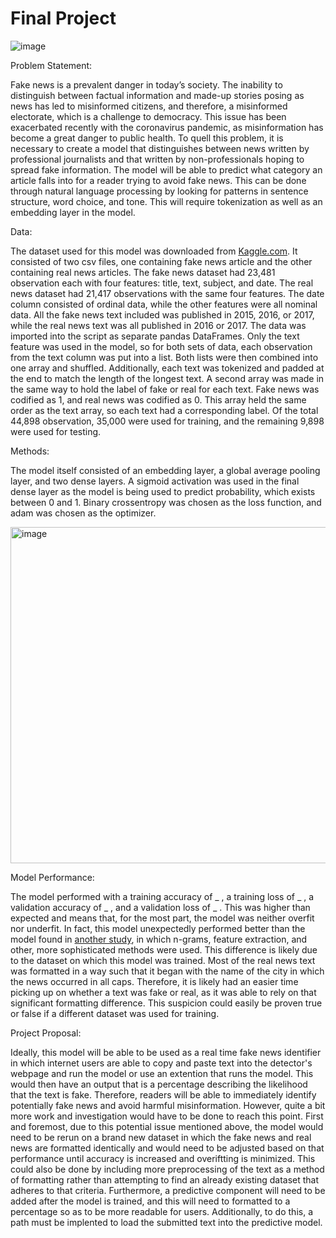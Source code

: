 # Final Project

![image](https://user-images.githubusercontent.com/67920492/89720102-a84d8680-d99c-11ea-82e6-6182221ec9f0.png)

Problem Statement:

Fake news is a prevalent danger in today’s society. The inability to distinguish between factual information and made-up stories posing as news has led to misinformed citizens, and therefore, a misinformed electorate, which is a challenge to democracy. This issue has been exacerbated recently with the coronavirus pandemic, as misinformation has become a great danger to public health. To quell this problem, it is necessary to create a model that distinguishes between news written by professional journalists and that written by non-professionals hoping to spread fake information. The model will be able to predict what category an article falls into for a reader trying to avoid fake news. This can be done through natural language processing by looking for patterns in sentence structure, word choice, and tone. This will require tokenization as well as an embedding layer in the model.

Data:

The dataset used for this model was downloaded from [Kaggle.com](https://www.kaggle.com/clmentbisaillon/fake-and-real-news-dataset). It consisted of two csv files, one containing fake news article and the other containing real news articles. The fake news dataset had 23,481 observation each with four features: title, text, subject, and date. The real news dataset had 21,417 observations with the same four features. The date column consisted of ordinal data, while the other features were all nominal data. All the fake news text included was published in 2015, 2016, or 2017, while the real news text was all published in 2016 or 2017. The data was imported into the script as separate pandas DataFrames. Only the text feature was used in the model, so for both sets of data, each observation from the text column was put into a list. Both lists were then combined into one array and shuffled. Additionally, each text was tokenized and padded at the end to match the length of the longest text. A second array was made in the same way to hold the label of fake or real for each text. Fake news was codified as 1, and real news was codified as 0. This array held the same order as the text array, so each text had a corresponding label. Of the total 44,898 observation, 35,000 were used for training, and the remaining 9,898 were used for testing.

Methods:

The model itself consisted of an embedding layer, a global average pooling layer, and two dense layers. A sigmoid activation was used in the final dense layer as the model is being used to predict probability, which exists between 0 and 1. Binary crossentropy was chosen as the loss function, and adam was chosen as the optimizer.

<img width="538" alt="image" src="https://user-images.githubusercontent.com/67920492/89745810-2769ba00-da84-11ea-8027-48c03497d60c.png">

Model Performance:

The model performed with a training accuracy of _ , a training loss of _ , a validation accuracy of _ , and a validation loss of _ . This was higher than expected and means that, for the most part, the model was neither overfit nor underfit. In fact, this model unexpectedly performed better than the model found in [another study](https://onlinelibrary.wiley.com/doi/epdf/10.1002/spy2.9), in which n-grams, feature extraction, and other, more sophisticated methods were used. This difference is likely due to the dataset on which this model was trained. Most of the real news text was formatted in a way such that it began with the name of the city in which the news occurred in all caps. Therefore, it is likely had an easier time picking up on whether a text was fake or real, as it was able to rely on that significant formatting difference. This suspicion could easily be proven true or false if a different dataset was used for training.  

Project Proposal:

Ideally, this model will be able to be used as a real time fake news identifier in which internet users are able to copy and paste text into the detector's webpage and run the model or use an extention that runs the model. This would then have an output that is a percentage describing the likelihood that the text is fake. Therefore, readers will be able to immediately identify potentially fake news and avoid harmful misinformation. However, quite a bit more work and investigation would have to be done to reach this point. First and foremost, due to this potential issue mentioned above, the model would need to be rerun on a brand new dataset in which the fake news and real news are formatted identically and would need to be adjusted based on that performance until accuracy is increased and overiftting is minimized. This could also be done by including more preprocessing of the text as a method of formatting rather than attempting to find an already existing dataset that adheres to that criteria. Furthermore, a predictive component will need to be added after the model is trained, and this will need to formatted to a percentage so as to be more readable for users. Additionally, to do this, a path must be implented to load the submitted text into the predictive model.

